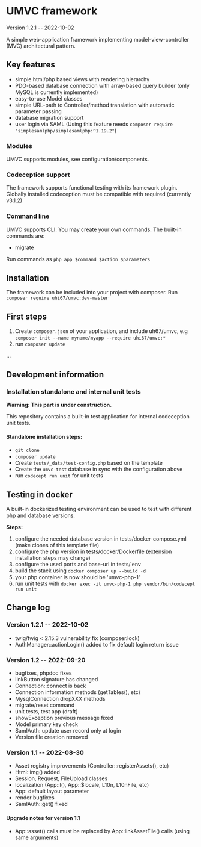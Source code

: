UMVC framework
==============

Version 1.2.1 -- 2022-10-02

A simple web-application framework implementing model-view-controller (MVC) architectural pattern.

Key features
------------
- simple html/php based views with rendering hierarchy
- PDO-based database connection with array-based query builder (only MySQL is currently implemented)
- easy-to-use Model classes
- simple URL-path to Controller/method translation with automatic parameter passing
- database migration support
- user login via SAML (Using this feature needs `composer require "simplesamlphp/simplesamlphp:^1.19.2"`)

### Modules

UMVC supports modules, see configuration/components.

### Codeception support

The framework supports functional testing with its framework plugin.
Globally installed codeception must be compatible with required (currently v3.1.2)

### Command line

UMVC supports CLI. You may create your own commands. The built-in commands are:

- migrate

Run commands as `php app $command $action $parameters`

Installation
------------
The framework can be included into your project with composer. Run `composer require uhi67/umvc:dev-master`

First steps
-----------
1. Create `composer.json` of your application, and include uh67/umvc, e.g `composer init --name myname/myapp --require uhi67/umvc:*`
2. run `composer update`

...

Development information
-----------------------
### Installation standalone and internal unit tests

**Warning: This part is under construction.**

This repository contains a built-in test application for internal codeception unit tests.

#### Standalone installation steps:

- `git clone`
- `composer update`
- Create `tests/_data/test-config.php` based on the template
- Create the `umvc-test` database in sync with the configuration above
- run `codecept run unit` for unit tests

## Testing in docker

A built-in dockerized testing environment can be used to test with different php and database versions. 

**Steps:**

1. configure the needed database version in tests/docker-compose.yml (make clones of this template file)  
2. configure the php version in tests/docker/Dockerfile (extension installation steps may change)
3. configure the used ports and base-url in tests/.env
4. build the stack using `docker composer up --build -d`
5. your php container is now should be 'umvc-php-1'
6. run unit tests with `docker exec -it umvc-php-1 php vendor/bin/codecept run unit`

Change log
----------
### Version 1.2.1 -- 2022-10-02

- twig/twig < 2.15.3 vulnerability fix (composer.lock)
- AuthManager::actionLogin() added to fix default login return issue

### Version 1.2 -- 2022-09-20

- bugfixes, phpdoc fixes 
- linkButton signature has changed
- Connection::connect is back
- Connection information methods (getTables(), etc) 
- MysqlConnection dropXXX methods
- migrate/reset command
- unit tests, test app (draft)
- showException previous message fixed
- Model primary key check
- SamlAuth: update user record only at login
- Version file creation removed 

### Version 1.1 -- 2022-08-30

- Asset registry improvements (Controller::registerAssets(), etc)
- Html::img() added
- Session, Request, FileUpload classes
- localization (App::l(), App::$locale, L10n, L10nFile, etc)
- App: default layout parameter
- render bugfixes
- SamlAuth::get() fixed

#### Upgrade notes for version 1.1

- App::asset() calls must be replaced by App::linkAssetFile() calls (using same arguments)
